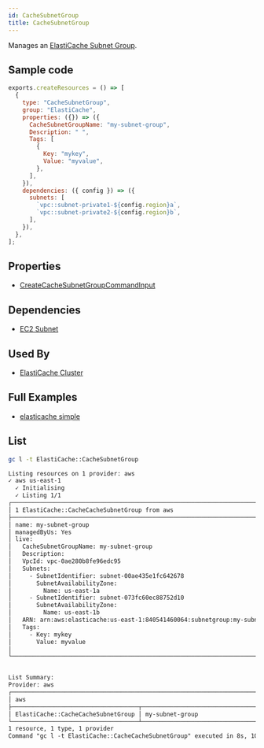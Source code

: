 ```yaml
---
id: CacheSubnetGroup
title: CacheSubnetGroup
---
```


Manages an [ElastiCache Subnet Group](https://console.aws.amazon.com/elasticache/home#/subnet-groups).

## Sample code

```js
exports.createResources = () => [
  {
    type: "CacheSubnetGroup",
    group: "ElastiCache",
    properties: ({}) => ({
      CacheSubnetGroupName: "my-subnet-group",
      Description: " ",
      Tags: [
        {
          Key: "mykey",
          Value: "myvalue",
        },
      ],
    }),
    dependencies: ({ config }) => ({
      subnets: [
        `vpc::subnet-private1-${config.region}a`,
        `vpc::subnet-private2-${config.region}b`,
      ],
    }),
  },
];
```

## Properties

- [CreateCacheSubnetGroupCommandInput](https://docs.aws.amazon.com/AWSJavaScriptSDK/v3/latest/clients/client-elasticache/interfaces/createcachesubnetgroupcommandinput.html)

## Dependencies

- [EC2 Subnet](../EC2/Subnet.md)

## Used By

- [ElastiCache Cluster](../ElastiCache/CacheCluster.md)

## Full Examples

- [elasticache simple](https://github.com/grucloud/grucloud/tree/main/examples/aws/ElastiCache/elasticache-simple)

## List

```sh
gc l -t ElastiCache::CacheSubnetGroup
```

```txt
Listing resources on 1 provider: aws
✓ aws us-east-1
  ✓ Initialising
  ✓ Listing 1/1
┌─────────────────────────────────────────────────────────────────────────┐
│ 1 ElastiCache::CacheCacheSubnetGroup from aws                           │
├─────────────────────────────────────────────────────────────────────────┤
│ name: my-subnet-group                                                   │
│ managedByUs: Yes                                                        │
│ live:                                                                   │
│   CacheSubnetGroupName: my-subnet-group                                 │
│   Description:                                                          │
│   VpcId: vpc-0ae280b8fe96edc95                                          │
│   Subnets:                                                              │
│     - SubnetIdentifier: subnet-00ae435e1fc642678                        │
│       SubnetAvailabilityZone:                                           │
│         Name: us-east-1a                                                │
│     - SubnetIdentifier: subnet-073fc60ec88752d10                        │
│       SubnetAvailabilityZone:                                           │
│         Name: us-east-1b                                                │
│   ARN: arn:aws:elasticache:us-east-1:840541460064:subnetgroup:my-subne… │
│   Tags:                                                                 │
│     - Key: mykey                                                        │
│       Value: myvalue                                                    │
│                                                                         │
└─────────────────────────────────────────────────────────────────────────┘


List Summary:
Provider: aws
┌────────────────────────────────────────────────────────────────────────┐
│ aws                                                                    │
├────────────────────────────────────┬───────────────────────────────────┤
│ ElastiCache::CacheCacheSubnetGroup │ my-subnet-group                   │
└────────────────────────────────────┴───────────────────────────────────┘
1 resource, 1 type, 1 provider
Command "gc l -t ElastiCache::CacheCacheSubnetGroup" executed in 8s, 105 MB
```
